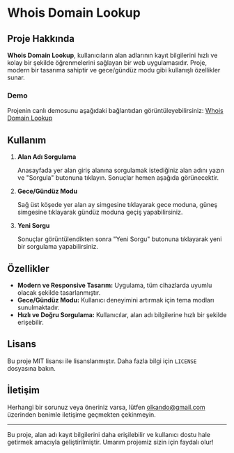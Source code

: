 <h1>Whois Domain Lookup</h1>

<h2>Proje Hakkında</h2>

<p>
    <strong>Whois Domain Lookup</strong>, kullanıcıların alan adlarının kayıt bilgilerini hızlı ve kolay bir şekilde öğrenmelerini sağlayan bir web uygulamasıdır. Proje, modern bir tasarıma sahiptir ve gece/gündüz modu gibi kullanışlı özellikler sunar.
</p>

<h3>Demo</h3>
<p>
    Projenin canlı demosunu aşağıdaki bağlantıdan görüntüleyebilirsiniz:
    <a href="https://whois.olkando.com/" target="_blank">Whois Domain Lookup</a>
</p>
<h2>Kullanım</h2>
<ol>
    <li>
        <strong>Alan Adı Sorgulama</strong>
        <p>
            Anasayfada yer alan giriş alanına sorgulamak istediğiniz alan adını yazın ve "Sorgula" butonuna tıklayın. Sonuçlar hemen aşağıda görünecektir.
        </p>
    </li>
    <li>
        <strong>Gece/Gündüz Modu</strong>
        <p>
            Sağ üst köşede yer alan ay simgesine tıklayarak gece moduna, güneş simgesine tıklayarak gündüz moduna geçiş yapabilirsiniz.
        </p>
    </li>
    <li>
        <strong>Yeni Sorgu</strong>
        <p>
            Sonuçlar görüntülendikten sonra "Yeni Sorgu" butonuna tıklayarak yeni bir sorgulama yapabilirsiniz.
        </p>
    </li>
</ol>

<h2>Özellikler</h2>
<ul>
    <li><strong>Modern ve Responsive Tasarım:</strong> Uygulama, tüm cihazlarda uyumlu olacak şekilde tasarlanmıştır.</li>
    <li><strong>Gece/Gündüz Modu:</strong> Kullanıcı deneyimini artırmak için tema modları sunulmaktadır.</li>
    <li><strong>Hızlı ve Doğru Sorgulama:</strong> Kullanıcılar, alan adı bilgilerine hızlı bir şekilde erişebilir.</li>
</ul>


<h2>Lisans</h2>
<p>
    Bu proje MIT lisansı ile lisanslanmıştır. Daha fazla bilgi için <code>LICENSE</code> dosyasına bakın.
</p>

<h2>İletişim</h2>
<p>
    Herhangi bir sorunuz veya öneriniz varsa, lütfen <a href="mailto:olkando@gmail.com">olkando@gmail.com</a> üzerinden benimle iletişime geçmekten çekinmeyin.
</p>

<hr>

<p>
    Bu proje, alan adı kayıt bilgilerini daha erişilebilir ve kullanıcı dostu hale getirmek amacıyla geliştirilmiştir. Umarım projemiz sizin için faydalı olur!
</p>

</body>
</html>
